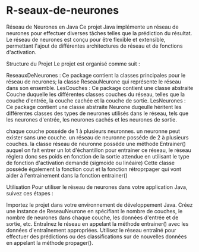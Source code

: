 # R-seaux-de-neurones
Réseau de Neurones en Java
Ce projet Java implémente un réseau de neurones pour effectuer diverses tâches telles que la prédiction du résultat. Le réseau de neurones est conçu pour être flexible et extensible, permettant l'ajout de différentes architectures de réseau et de fonctions d'activation.

Structure du Projet
Le projet est organisé comme suit :

ReseauxDeNeurones : Ce package contient la classes principales pour le réseau de neurones;  la classe ReseauNeurone qui représente le réseau dans son ensemble.
LesCouches : Ce package contient une classe abstraite Couche duquelle les différentes classes couches du réseau, telles que la couche d'entrée, la couche cachée et la couche de sortie.
LesNeurones : Ce package contient une classe abstraite Neurone duqeulle héritent les différentes classes des types de neurones utilisés dans le réseau, tels que les neurones d'entrée, les neurones cachés et les neurones de sortie.

chaque couche posséde de 1 à plusieurs neuronnes.
un neuronne peut exister sans une couche.
un réseau de neuronne posséde de 2 à plusieurs couches. 
la classe réseau de neuronne posséde une méthode Entrainer() auquel on fait entrer un lot d'échantillon pour entrainer ce réseau, le réseau réglera donc ses poids en fonction de la sortie attendue en utilisant le type de fonction d'activation demandé (sigmoide ou linéaire)
Cette classe posséde également la fonction cout et la fonction rétroprpager qui vont aider à l'entrainement dans la fonction entrainer()


Utilisation
Pour utiliser le réseau de neurones dans votre application Java, suivez ces étapes :

Importez le projet dans votre environnement de développement Java.
Créez une instance de ReseauNeurone en spécifiant le nombre de couches, le nombre de neurones dans chaque couche, les données d'entrée et de sortie, etc.
Entraînez le réseau en appelant la méthode entrainer() avec les données d'entraînement appropriées.
Utilisez le réseau entraîné pour effectuer des prédictions ou des classifications sur de nouvelles données en appelant la méthode propager().
